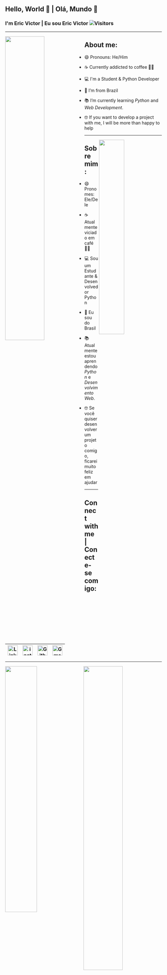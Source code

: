 ## Hello, World 👋 | Olá, Mundo 👋

### I'm Eric Victor | Eu sou Eric Victor ![Visitors](https://visitor-badge.laobi.icu/badge?page_id=eriquinhos)
<hr/>

<img align="left" src="https://images.unsplash.com/photo-1515879218367-8466d910aaa4?ixid=MnwxMjA3fDB8MHxwaG90by1wYWdlfHx8fGVufDB8fHx8&ixlib=rb-1.2.1&auto=format&fit=crop&w=869&q=80" width="50%">
  
<p align="right"> 
  
   ## About me:

  - 😄 Pronouns: He/Him

  - ☕ Currently addicted to coffee 😵‍💫

  - 💻 I'm a Student & Python Developer

  - 📍 I’m from Brazil

  - 📚 I’m currently learning _Python_ and _Web Development_.

  - 🤓 If you want to develop a project with me, I will be more than happy to help
  
</p>
 
<hr/>

<img align='right' src="https://github-readme-stats.vercel.app/api/top-langs/?username=eriquinhos&hide_progress=true"  width='40%'/>

  
<p align="left">
  

  
  ## Sobre mim:

  - 😄 Pronomes: Ele/Dele

  - ☕ Atualmente viciado em café 😵‍💫

  - 💻 Sou um Estudante & Desenvolvedor Python 

  - 📍 Eu sou do Brasil

  - 📚 Atualmente estou aprendendo _Python_ e _Desenvolvimento Web_.

  - 🤓 Se você quiser desenvolver um projeto comigo, ficarei muito feliz em ajudar
  
</p>
<hr/>
<p>
  
  ## Connect with me | Conecte-se comigo:
  
  | [<img src="https://github.com/TheDudeThatCode/TheDudeThatCode/blob/master/Assets/Linkedin.svg" alt="Linkedin Logo" width="32">](https://in.linkedin.com/in/eric-victor-1456b61b2/) | [<img src="https://github.com/TheDudeThatCode/TheDudeThatCode/blob/master/Assets/Instagram.svg" alt="instagram logo" width="32">](https://www.instagram.com/prazer_eric/)| [<img src="https://cdn.svgporn.com/logos/github-icon.svg" alt="Github logo" width="32">](https://github.com/eriquinhos) | [<img src="https://github.com/TheDudeThatCode/TheDudeThatCode/blob/master/Assets/Gmail.svg" alt="Gmail logo" height="32">](mailto:ericvictor.contato@gmail.com)
|:---:|:---:|:---:|:---:|
</p>
<hr/>

<img align = 'left' src="https://github-readme-stats.vercel.app/api?username=eriquinhos&show_icons=true&theme=midnight-purple" width='45%'/>
<img align = 'right' src="https://github-readme-streak-stats.herokuapp.com/?user=eriquinhos&theme=midnight-purple"  width='50%' /> 
